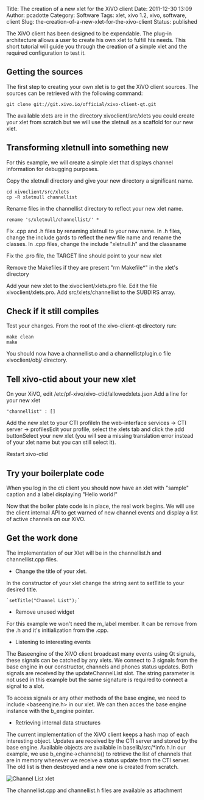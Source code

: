 Title: The creation of a new xlet for the XiVO client
Date: 2011-12-30 13:09
Author: pcadotte
Category: Software
Tags: xlet, xivo 1.2, xivo, software, client
Slug: the-creation-of-a-new-xlet-for-the-xivo-client
Status: published

The XiVO client has been designed to be expendable. The plug-in
architecture allows a user to create his own xlet to fulfill his needs.
This short tutorial will guide you through the creation of a simple xlet
and the required configuration to test it.

Getting the sources
-------------------

The first step to creating your own xlet is to get the XiVO client
sources. The sources can be retrieved with the following command:

~~~
git clone git://git.xivo.io/official/xivo-client-qt.git
~~~


The available xlets are in the directory xivoclient/src/xlets you could
create your xlet from scratch but we will use the xletnull as a scaffold
for our new xlet.

Transforming xletnull into something new
----------------------------------------

For this example, we will create a simple xlet that displays channel
information for debugging purposes.

Copy the xletnull directory and give your new directory a significant
name.

~~~
cd xivoclient/src/xlets
cp -R xletnull channellist
~~~


Rename files in the channellist directory to reflect your new xlet name.

~~~
rename 's/xletnull/channellist/' *
~~~


Fix .cpp and .h files by renaming xletnull to your new name. In .h
files, change the include gards to reflect the new file name and rename
the classes. In .cpp files, change the include "xletnull.h" and the
classname

Fix the .pro file, the TARGET line should point to your new xlet

Remove the Makefiles if they are present "rm Makefile\*" in the xlet's
directory

Add your new xlet to the xivoclient/xlets.pro file. Edit the file
xivoclient/xlets.pro. Add src/xlets/channellist to the SUBDIRS array.

Check if it still compiles
--------------------------

Test your changes. From the root of the xivo-client-qt directory run:

~~~
make clean
make
~~~


You should now have a channellist.o and a channellistplugin.o file
xivoclient/obj/ directory.

Tell xivo-ctid about your new xlet
----------------------------------

On your XiVO, edit /etc/pf-xivo/xivo-ctid/allowedxlets.json.Add a line
for your new xlet

~~~
"channellist" : []
~~~


Add the new xlet to your CTI profileIn the web-interface services -&gt;
CTI server -&gt; profilesEdit your profile, select the xlets tab and
click the add buttonSelect your new xlet (you will see a missing
translation error instead of your xlet name but you can still select
it).

Restart xivo-ctid

Try your boilerplate code
-------------------------

When you log in the cti client you should now have an xlet with "sample"
caption and a label displaying "Hello world!"

Now that the boiler plate code is in place, the real work begins. We
will use the client internal API to get warned of new channel events and
display a list of active channels on our XiVO.

Get the work done
-----------------

The implementation of our Xlet will be in the channellist.h and
channellist.cpp files.

-   Change the title of your xlet.

In the constructor of your xlet change the string sent to setTitle to
your desired title.

~~~
`setTitle("Channel List");`
~~~


-   Remove unused widget

For this example we won't need the m\_label member. It can be remove
from the .h and it's initialization from the .cpp.

-   Listening to interesting events

The Baseengine of the XiVO client broadcast many events using Qt
signals, these signals can be catched by any xlets. We connect to 3
signals from the base engine in our constructor, channels and phones
status updates. Both signals are received by the updateChannelList slot.
The string parameter is not used in this example but the same signature
is required to connect a signal to a slot.

To access signals or any other methods of the base engine, we need to
include &lt;baseengine.h&gt; in our xlet. We can then acces the base
engine instance with the b\_engine pointer.

-   Retrieving internal data structures

The current implementation of the XiVO client keeps a hash map of each
interesting object. Updates are received by the CTI server and stored by
the base engine. Available objects are available in
baselib/src/\*info.h.In our example, we use b\_engine-&gt;channels() to
retrieve the list of channels that are in memory whenever we receive a
status update from the CTI server. The old list is then destroyed and a
new one is created from scratch.

![Channel List
xlet](/public/new_xlet/.channellist_small_m.jpg "Channel List xlet, déc. 2011")

The channellist.cpp and channellist.h files are available as attachment

</p>

